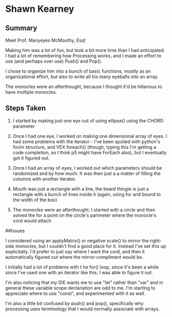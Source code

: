 # Shawn Kearney

## Summary

Meet Prof. Manyeyes McMouthy, Esq!

Making him was a lot of fun, but took a bit more time than I had anticipated. I had a lot of remembering how Processing works, and I made an effort to use (and perhaps over use) Push() and Pop().

I chose to organize him into a bunch of basic functions, mostly as an organizational effort, but also to write all his many eyeballs into an array.

The monocles were an afterthought, because I thought it'd be hillarious to have multiple monocles.

## Steps Taken

1. I started by making just one eye out of using ellipse() using the CHORD parameter

2. Once I had one eye, I worked on making one dimensional array of eyes. I had some problems with the iterator - I've been spoiled with python's for/in structure, and VEX foreach() (though, typing this I'm getting a code completion, so I think p5 might have ForEach also), but I eventually got it figured out.

3. Once I had an array of eyes,  I worked out which parameters should be randomized and by how much. It was then just a a matter of filling the columns with another iterator.

4. Mouth was just a rectangle with a line, the beard thingie is just a rectangle with a bunch of lines inside it (again, using for and bound to the width of the box)

5. The monocles were an afterthought. I started with a circle and then solved the for a point on the circle's parimeter where the monocle's cord would attach

##Issues

I considered using an applyMatrix() or negative scale() to mirror the right-side monocles, but I couldn't find a good place for it. Instead I've set this up explicitally. I'd prefer to just say where I want the cord, and then it automatically figured out where the mirror-compliment would be.

I initially had a lot of problems with t
he for() loop, since it's been a while since I've used one with an iterator like this. I was able to figure it out.

I'm also noticing that my IDE wants me to use "let" rather than "var" and in general these variable scope declariation are odd to me. I'm starting to appreciate where to use "const", and experimented with it as well.

I'm also a little bit confused by push() and pop(), specifically why processing uses terminology that I would normally associate with arrays.